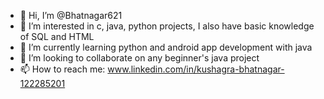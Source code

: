 - 👋 Hi, I’m @Bhatnagar621
- 👀 I’m interested in c, java, python projects, I also have basic knowledge of SQL and HTML
- 🌱 I’m currently learning python and android app development with java
- 💞️ I’m looking to collaborate on any beginner's java project
- 📫 How to reach me: www.linkedin.com/in/kushagra-bhatnagar-122285201

<!---
Bhatnagar621/Bhatnagar621 is a ✨ special ✨ repository because its `README.md` (this file) appears on your GitHub profile.
You can click the Preview link to take a look at your changes.
--->

